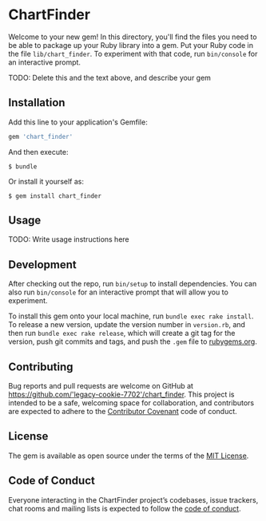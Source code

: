 # ChartFinder

Welcome to your new gem! In this directory, you'll find the files you need to be able to package up your Ruby library into a gem. Put your Ruby code in the file `lib/chart_finder`. To experiment with that code, run `bin/console` for an interactive prompt.

TODO: Delete this and the text above, and describe your gem

## Installation

Add this line to your application's Gemfile:

```ruby
gem 'chart_finder'
```

And then execute:

    $ bundle

Or install it yourself as:

    $ gem install chart_finder

## Usage

TODO: Write usage instructions here

## Development

After checking out the repo, run `bin/setup` to install dependencies. You can also run `bin/console` for an interactive prompt that will allow you to experiment.

To install this gem onto your local machine, run `bundle exec rake install`. To release a new version, update the version number in `version.rb`, and then run `bundle exec rake release`, which will create a git tag for the version, push git commits and tags, and push the `.gem` file to [rubygems.org](https://rubygems.org).

## Contributing

Bug reports and pull requests are welcome on GitHub at https://github.com/'legacy-cookie-7702'/chart_finder. This project is intended to be a safe, welcoming space for collaboration, and contributors are expected to adhere to the [Contributor Covenant](http://contributor-covenant.org) code of conduct.

## License

The gem is available as open source under the terms of the [MIT License](https://opensource.org/licenses/MIT).

## Code of Conduct

Everyone interacting in the ChartFinder project’s codebases, issue trackers, chat rooms and mailing lists is expected to follow the [code of conduct](https://github.com/'legacy-cookie-7702'/chart_finder/blob/master/CODE_OF_CONDUCT.md).
